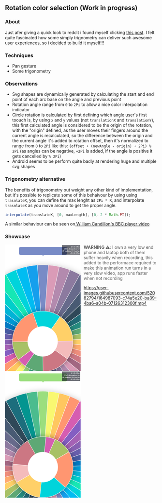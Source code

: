 ## Rotation color selection (Work in progress)

### About

Just afer giving a quick look to reddit i found myself clicking [this post](https://www.reddit.com/r/reactnative/comments/u8oz0g/how_to_create_something_like_this_in_rn/).
I felt quite fascinated how some simply trignometry can deliver such awesome user experiences, so i decided to build it myself!!!

### Techniques

- Pan gesture
- Some trigonometry

### Observations

- Svg shapes are dynamically generated by calculating the start and end point of each arc base on the angle and previous point
- Rotation angle range from `0` to `2Pi` to allow a nice color interpolation indicator
- Circle rotation is calculated by first defining which angle user's first toouch is, by using `x` and `y` values (not `translationX` and `translationY`), this first calculated angle is considered to be the origin of the rotation, with the "origin" defined, as the user moves their fingers around the current angle is recalculated, so the difference between the origin and the current angle it's added to rotation offset, then it's normalized to range from `0` to `2Pi` like this:
  `(offset + (newAngle - origin) + 2Pi) % 2Pi` (as angles can be negative, `+2Pi` is added, if the angle is positive it gets cancelled by `% 2Pi`)
- Android seems to be perform quite badly at rendering huge and multiple svg shapes

### Trigonometry alternative

The benefits of trigonometry out weight any other kind of implementation, but it's possible to replicate some of this behaivour by using using `trasnlateX`, you can define the max lenght as `2Pi * R`, and interpolate `trasnlateX` as you move around to get the proper angle.

```javascript
interpolate(translateX, [0, maxLength], [0, 2 * Math.PI]);
```

A similar behaviour can be seen on[ William Candillon's BBC player video](https://www.youtube.com/watch?v=zF9rmPH00AA&t=418s)

### Showcase

[<img style="float: left; margin-right: 10px" width="250px" src="./assets/md/one.png" alt="Untouched slider">]("")
<img style="float: left; margin-right: 10px" width="250px" src="./assets/md/two.png" alt="Touched slider">

> **WARNING :warning:**: I own a very low end phone and laptop both of them suffer heavily when recording, this added to the performace required to make this animation run turns in a very slow video, app runs faster when not recording

https://user-images.githubusercontent.com/52082794/164987093-c74a5e20-ba39-4ba6-a04b-07126312300f.mp4
